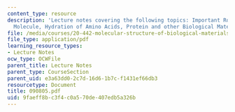 ```yaml
---
content_type: resource
description: 'Lecture notes covering the following topics: Important Role of Water
  Molecule, Hydration of Amino Acids, Protein and other Biological Materials.'
file: /media/courses/20-442-molecular-structure-of-biological-materials-be-442-fall-2005/9faeff8bc3f4c0a570de407edb5a326b_090805.pdf
file_type: application/pdf
learning_resource_types:
- Lecture Notes
ocw_type: OCWFile
parent_title: Lecture Notes
parent_type: CourseSection
parent_uid: e3a63dd0-2c7d-16d6-1b7c-f1431ef66db3
resourcetype: Document
title: 090805.pdf
uid: 9faeff8b-c3f4-c0a5-70de-407edb5a326b
---
```

